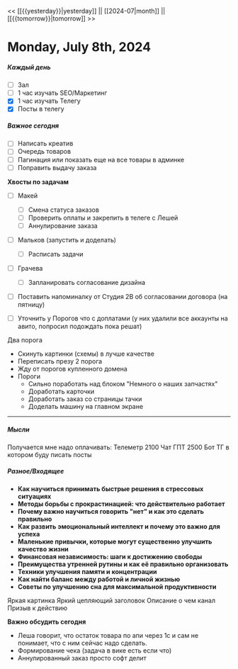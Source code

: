 << [[{{yesterday}}|yesterday]] || [[2024-07|month]] || [[{{tomorrow}}|tomorrow]] >>

# Monday, July 8th, 2024

##### Каждый день
- [ ] Зал
- [ ] 1 час изучать SEO/Маркетинг
- [x] 1 час изучать Телегу
- [x] Посты в телегу  
##### Важное сегодня
- [ ] Написать креатив
- [ ] Очередь товаров
- [ ] Пагинация или показать еще на все товары в админке
- [ ] Поправить выдачу заказа

**Хвосты по задачам**
- [ ] Макей
	- [ ] Смена статуса заказов
	- [ ] Проверить оплаты и закрепить в телеге с Лешей
	- [ ] Аннулирование заказа
- [ ] Мальков (запустить и доделать)
	- [ ] Расписать задачи
- [ ] Грачева
	- [ ] Запланировать согласование дизайна
- [ ] Поставить напоминалку от Студия 2В об согласовании договора (на пятницу)
- [ ] Уточнить у Порогов что с доплатами (у них удалили все аккаунты на авито, попросил подождать пока решат)
 


Два порога
- Скинуть картинки (схемы) в лучше качестве
- Переписать презу 2 порога
- Жду от порогов купленного домена
- Пороги
	- Сильно поработать над блоком "Немного о наших запчастях"
	- Доработать карточки
	- Доработать заказ со страницы тачки
	- Доделать машину на главном экране
---

##### Мысли
Получается мне надо оплачивать:
Телеметр 2100
Чат ГПТ 2500
Бот ТГ в котором буду писать посты

##### Разное/Входящее
- **Как научиться принимать быстрые решения в стрессовых ситуациях**
- **Методы борьбы с прокрастинацией: что действительно работает**
- **Почему важно научиться говорить "нет" и как это сделать правильно**
- **Как развить эмоциональный интеллект и почему это важно для успеха**
- **Маленькие привычки, которые могут существенно улучшить качество жизни**
- **Финансовая независимость: шаги к достижению свободы**
- **Преимущества утренней рутины и как её правильно организовать**
- **Техники улучшения памяти и концентрации**
- **Как найти баланс между работой и личной жизнью**
- **Советы по улучшению сна для максимальной продуктивности**

Яркая картинка
Яркий цепляющий заголовок
Описание о чем канал
Призыв к действию

**Важно обсудить сегодня**

- Леша говорит, что остаток товара по апи через 1с и сам не понимает, что с ним сейчас надо сделать.
- Формирование чека (задача в вике есть если что)
- Аннулированный заказ просто софт делит